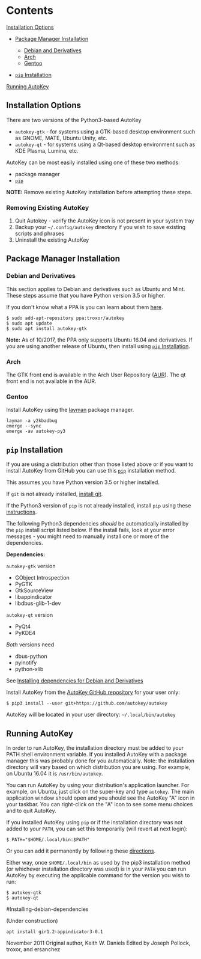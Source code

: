# Contents 

[Installation Options](#installation-options)

* [Package Manager Installation](#package-manager-installation)

  * [Debian and Derivatives](#debian-and-derivatives)
  * [Arch](#arch)
  * [Gentoo](#gentoo)
  
* [`pip` Installation](#pip-installation)

[Running AutoKey](#running-autokey)

## Installation Options

There are two versions of the Python3-based AutoKey

* `autokey-gtk` - for systems using a GTK-based desktop environment such as GNOME, MATE, Ubuntu Unity, etc.
* `autokey-qt` - for systems using a Qt-based desktop environment such as KDE Plasma, Lumina, etc.

AutoKey can be most easily installed using one of these two methods:

* package manager
* [`pip`][pip]

**NOTE:** Remove existing AutoKey installation before attempting these steps.

### Removing Existing AutoKey

1. Quit Autokey - verify the AutoKey icon is not present in your system tray
1. Backup your `~/.config/autokey` directory if you wish to save existing scripts and phrases
1. Uninstall the existing AutoKey

## Package Manager Installation

### Debian and Derivatives

This section applies to Debian and derivatives such as Ubuntu and Mint. These steps assume that you have Python version 3.5 or higher.

If you don't know what a PPA is you can learn about them [here][ppa].

    $ sudo add-apt-repository ppa:troxor/autokey
    $ sudo apt update
    $ sudo apt install autokey-gtk
  
**Note:** As of 10/2017, the PPA only supports Ubuntu 16.04 and derivatives.
If you are using another release of Ubuntu, then install using [`pip` Installation](#pip-installation).

### Arch

The GTK front end is available in the Arch User Repository ([AUR][aur]). The qt front end is not available in the AUR.

### Gentoo

Install AutoKey using the [layman][layman] package manager.

    layman -a y2kbadbug
    emerge --sync
    emerge -av autokey-py3

## `pip` Installation

If you are using a distribution other than those listed above or if you want to install AutoKey from GitHub you can use this [`pip`][pip] installation method.

This assumes you have Python version 3.5 or higher installed.

If `git` is not already installed, [install git][installgit].

If the Python3 version of `pip` is not already installed, install `pip` using these [instructions][installpip].

The following Python3 dependencies _should_ be automatically installed by the `pip` install script listed below. If the install fails, look at your error messages - you might need to manually install one or more of the dependencies.

**Dependencies:**

`autokey-gtk` version

* GObject Introspection
* PyGTK
* GtkSourceView
* libappindicator
* libdbus-glib-1-dev

`autokey-qt` version

* PyQt4
* PyKDE4

_Both_ versions need

* dbus-python 
* pyinotify
* python-xlib

See [Installing dependencies for Debian and Derivatives](#Installing-debian-dependencies)

Install AutoKey from the [AutoKey GitHub repository][autorepo] for your user only:

    $ pip3 install --user git+https://github.com/autokey/autokey
    
AutoKey will be located in your user directory: `~/.local/bin/autokey`
  
## Running AutoKey

In order to run AutoKey, the installation directory must be added to your PATH shell environment variable. If you installed AutoKey with a package manager this was probably done for you automatically. Note: the installation directory will vary based on which distribution you are using. For example, on Ubuntu 16.04 it is `/usr/bin/autokey`.

You can run AutoKey by using your distribution's application launcher. For example, on Ubuntu, just click on the super-key and type `autokey`. The main application window should open and you should see the AutoKey "A" icon in your taskbar. You can right-click on the "A" icon to see some menu choices and to quit AutoKey.

If you installed AutoKey using `pip` or if the installation directory was not added to your `PATH`, you can set this temporarily (will revert at next login):

    $ PATH="$HOME/.local/bin:$PATH"

Or you can add it permanently by following these [directions][path].

Either way, once `$HOME/.local/bin` as used by the pip3 installation method (or whichever installation directory was used) is in your `PATH` you can run AutoKey by executing the applicable command for the version you wish to run:

    $ autokey-gtk
    $ autokey-qt
    
#Installing-debian-dependencies

(Under construction)

`apt install gir1.2-appindicator3-0.1`

November 2011
Original author, Keith W. Daniels
Edited by Joseph Pollock, troxor, and ersanchez

[aur]: https://aur.archlinux.org/packages/autokey-py3
[autorepo]: https://github.com/autokey/autokey
[installgit]: https://git-scm.com/download/linux
[installpip]: https://packaging.python.org/install_requirements_linux/#installing-pip-setuptools-wheel-with-linux-package-managers
[layman]: https://github.com/y2kbadbug/gentoo-overlay/tree/master/app-misc/autokey-py3
[path]: http://stackoverflow.com/questions/14637979/how-to-permanently-set-path-on-linux
[pip]: https://en.wikipedia.org/wiki/Pip_(package_manager)
[ppa]: https://askubuntu.com/a/4990
